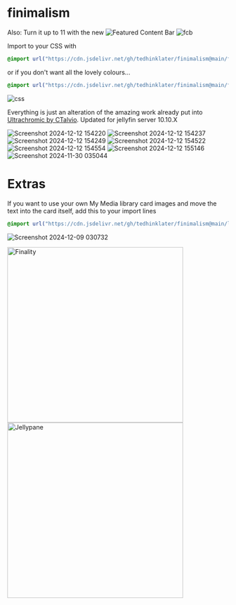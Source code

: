 # finimalism
Also: Turn it up to 11 with the new ![Featured Content Bar](https://github.com/tedhinklater/Jellyfin-Featured-Content-Bar) 
![fcb](https://github.com/user-attachments/assets/ad369437-5460-414d-afb3-e9d344d357ee)

Import to your CSS with

```css
@import url("https://cdn.jsdelivr.net/gh/tedhinklater/finimalism@main/finimalism7.css");

```

or if you don't want all the lovely colours... 

```css
@import url("https://cdn.jsdelivr.net/gh/tedhinklater/finimalism@main/finimalism-just-black.css");

```

![css](https://i.imgur.com/LHPUxqk.png)

Everything is just an alteration of the amazing work already put into [Ultrachromic by CTalvio](https://github.com/CTalvio/Ultrachromic). Updated for jellyfin server 10.10.X

![Screenshot 2024-12-12 154220](https://github.com/user-attachments/assets/9216c780-b7c2-4161-9ea5-f22d1e9ea671)
![Screenshot 2024-12-12 154237](https://github.com/user-attachments/assets/7a9f921e-47ab-4e14-800d-b592466fe7b6)
![Screenshot 2024-12-12 154249](https://github.com/user-attachments/assets/7d80c086-6795-43a6-ae3f-8225c56edacf)
![Screenshot 2024-12-12 154522](https://github.com/user-attachments/assets/30a09598-f9fe-4797-964d-b7aef0aa6e38)
![Screenshot 2024-12-12 154554](https://github.com/user-attachments/assets/96aed276-51ac-4d0d-9594-02fe44640b32)
![Screenshot 2024-12-12 155146](https://github.com/user-attachments/assets/9bbddc02-fa62-408d-8158-35a03c9a4c5b)
![Screenshot 2024-11-30 035044](https://github.com/user-attachments/assets/5e5e519d-5aee-4ecc-8fcc-cac68dc9683e)

# Extras

If you want to use your own My Media library card images and move the text into the card itself, add this to your import lines
```css
@import url("https://cdn.jsdelivr.net/gh/tedhinklater/finimalism@main/libraryCardAriaText.css");
```
![Screenshot 2024-12-09 030732](https://github.com/user-attachments/assets/ea733699-2b21-4a58-90ab-9e767be94d56)

<a href="https://github.com/tedhinklater/finality"><img src="https://i.imgur.com/54wZsvH.png" alt="Finality" width="400"/></a> <a href="https://github.com/tedhinklater/Jellypane"><img src="https://i.imgur.com/RHFcIA9.png" alt="Jellypane" width="400"/></a>
